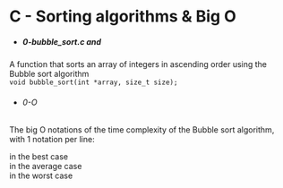 # C - Sorting algorithms & Big O

- ##### 0-bubble_sort.c and 
A function that sorts an array of integers in ascending order using the
 Bubble sort algorithm <br>
 `void bubble_sort(int *array, size_t size);`

- ###### 0-O
The big O notations of the time complexity of the Bubble sort
 algorithm, with 1 notation per line:

 in the best case <br>
 in the average case <br>
 in the worst case <br>
